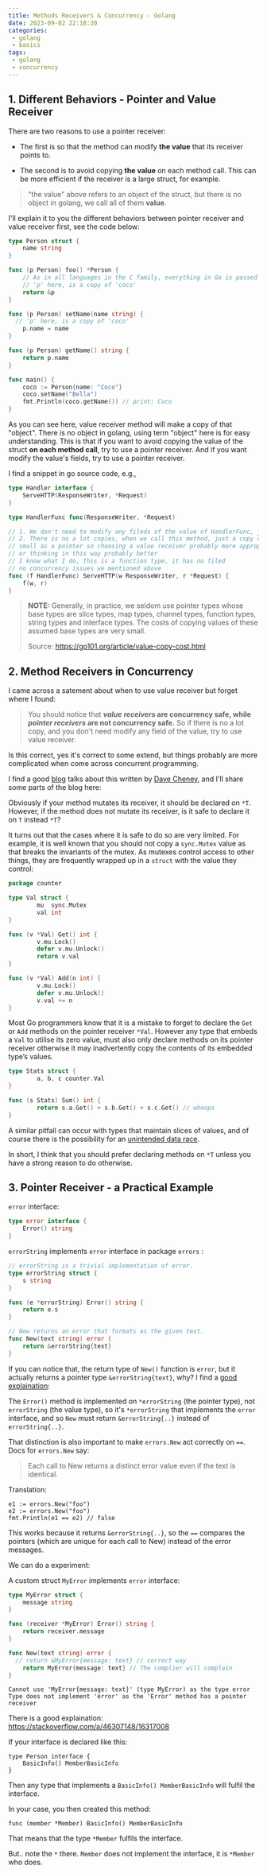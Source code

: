 ```yaml
---
title: Methods Receivers & Concurrency - Golang
date: 2023-09-02 22:18:20
categories:
 - golang
 - basics
tags:
 - golang
 - concurrency
---
```


## 1. Different Behaviors - Pointer and Value Receiver

There are two reasons to use a pointer receiver:

- The first is so that the method can modify **the value** that its receiver points to.

- The second is to avoid copying **the value** on each method call. This can be more efficient if the receiver is a large struct, for example.

> "the value" above refers to an object of the struct, but there is no object in golang, we call all of them **value**. 

I'll explain it to you the different behaviors between pointer receiver and value receiver first, see the code below:

```go
type Person struct {
	name string
}

func (p Person) foo() *Person {
	// As in all languages in the C family, everything in Go is passed by value.
	// 'p' here, is a copy of 'coco'
	return &p
}

func (p Person) setName(name string) {
  // 'p' here, is a copy of 'coco'
	p.name = name
}

func (p Person) getName() string {
	return p.name
}

func main() {
	coco := Person{name: "Coco"}
	coco.setName("Bella")
	fmt.Println(coco.getName()) // print: Coco
}
```

As you can see here, value receiver method will make a copy of that "object". There is no object in golang, using term "object" here is for easy understanding. This is that if you want to avoid copying the value of the struct **on each method call**, try to use a pointer receiver. And if you want modify the value's fields, try to use a pointer receiver. 

 I find a snippet in go source code, e.g.,

```go
type Handler interface {
	ServeHTTP(ResponseWriter, *Request)
}

type HandlerFunc func(ResponseWriter, *Request)

// 1. We don't need to modify any fileds of the value of HandlerFunc, just a function
// 2. There is no a lot copies, when we call this method, just a copy of function type, 
// small as a pointer so choosing a value receiver probably more appropriate here
// or thinking in this way probably better
// I know what I do, this is a function type, it has no filed
// no concurrency issues we mentioned above
func (f HandlerFunc) ServeHTTP(w ResponseWriter, r *Request) {
	f(w, r)
}
```

> **NOTE:** Generally, in practice, we seldom use pointer types whose base types are slice types, map types, channel types, function types, string types and interface types. The costs of copying values of these assumed base types are very small. 
>
> Source: https://go101.org/article/value-copy-cost.html

## 2. Method Receivers in Concurrency

I came across a satement about when to use value receiver but forget where I found:

> You should notice that ***value receivers* are concurrency safe, while *pointer receivers* are not concurrency safe.** So if there is no a lot copy, and you don't need modify any field of the value, try to use value receiver.

Is this correct, yes it's correct to some extend, but things probably are more complicated when come across concurrent programming. 

I find a good [blog](https://dave.cheney.net/2016/03/19/should-methods-be-declared-on-t-or-t) talks about this written by [Dave Cheney](https://dave.cheney.net/), and I'll share some parts of the blog here:

Obviously if your method mutates its receiver, it should be declared on `*T`. However, if the method does not mutate its receiver, is it safe to declare it on `T` instead `*T`?

It turns out that the cases where it is safe to do so are very limited. For example, it is well known that you should not copy a `sync.Mutex` value as that breaks the invariants of the mutex. As mutexes control access to other things, they are frequently wrapped up in a `struct` with the value they control:

```go
package counter

type Val struct {
        mu  sync.Mutex
        val int
}

func (v *Val) Get() int {
        v.mu.Lock()
        defer v.mu.Unlock()
        return v.val
}

func (v *Val) Add(n int) {
        v.mu.Lock()
        defer v.mu.Unlock()
        v.val += n
}
```

Most Go programmers know that it is a mistake to forget to declare the `Get` or `Add` methods on the pointer receiver `*Val`. However any type that embeds a `Val` to utilise its zero value, must also only declare methods on its pointer receiver otherwise it may inadvertently copy the contents of its embedded type’s values.

```go
type Stats struct {
        a, b, c counter.Val
}

func (s Stats) Sum() int {
        return s.a.Get() + s.b.Get() + s.c.Get() // whoops
}
```

A similar pitfall can occur with types that maintain slices of values, and of course there is the possibility for an [unintended data race](http://dave.cheney.net/2015/11/18/wednesday-pop-quiz-spot-the-race).

In short, I think that you should prefer declaring methods on `*T` unless you have a strong reason to do otherwise.

## 3. Pointer Receiver - a Practical Example

 `error` interface:

```go
type error interface {
    Error() string
}
```

 `errorString`  implements  `error` interface in package `errors` :

```go
// errorString is a trivial implementation of error.
type errorString struct {
    s string
}

func (e *errorString) Error() string {
    return e.s
}

// New returns an error that formats as the given text.
func New(text string) error {
    return &errorString{text}
}
```

If you can notice that, the return type of `New()` function is `error`, but it actually returns a pointer type `&errorString{text}`, why? I find a [good explaination](https://www.reddit.com/r/golang/comments/15rz3fe/question_about_errors_package/):

The `Error()` method is implemented on `*errorString` (the pointer type), not `errorString` (the value type), so it's `*errorString` that implements the `error` interface, and so `New` must return `&errorString{..}` instead of `errorString{..}`.

That distinction is also important to make `errors.New` act correctly on `==`. Docs for `errors.New` say:

> Each call to New returns a distinct error value even if the text is identical.

Translation:

```
e1 := errors.New("foo")
e2 := errors.New("foo")
fmt.Println(e1 == e2) // false
```

This works because it returns `&errorString{..}`, so the `==` compares the pointers (which are unique for each call to New) instead of the error messages.

We can do a experiment:


A custom struct `MyError` implements `error` interface:

```go
type MyError struct {
	message string
}

func (receiver *MyError) Error() string {
	return receiver.message
}

func New(text string) error {
  // return &MyError{message: text} // correct way
	return MyError{message: text} // The complier will complain
}
```

```
Cannot use 'MyError{message: text}' (type MyError) as the type error Type does not implement 'error' as the 'Error' method has a pointer receiver
```

There is a good explaination: https://stackoverflow.com/a/46307148/16317008

If your interface is declared like this:

```golang
type Person interface {
    BasicInfo() MemberBasicInfo
}
```

Then any type that implements a `BasicInfo() MemberBasicInfo` will fulfil the interface.

In your case, you then created this method:

```golang
func (member *Member) BasicInfo() MemberBasicInfo
```

That means that the type `*Member` fulfils the interface.

But.. note the `*` there. `Member` does not implement the interface, it is `*Member` who does.

